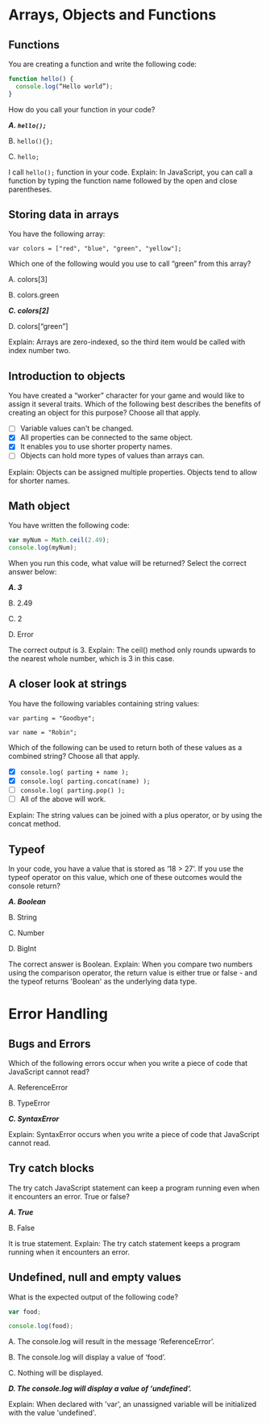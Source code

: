 # Arrays, Objects and Functions
## Functions
You are creating a function and write the following code:
```js
function hello() {
  console.log(“Hello world”);
}
```
How do you call your function in your code?      

***A. `hello();`***

B. `hello(){};`

C. `hello;`

I call `hello();` function in your code. Explain: In JavaScript, you can call a function by typing the function name followed by the open and close parentheses.
## Storing data in arrays
You have the following array:

`var colors = ["red", "blue", "green", "yellow"];`

Which one of the following would you use to call “green” from this array?

A. colors[3]

B. colors.green

***C. colors[2]***

D. colors[“green”]

Explain: Arrays are zero-indexed, so the third item would be called with index number two.
## Introduction to objects
You have created a “worker” character for your game and would like to assign it several traits. Which of the following best describes the benefits of creating an object for this purpose? Choose all that apply.

- [ ] Variable values can't be changed.
- [X] All properties can be connected to the same object.
- [X] It enables you to use shorter property names.
- [ ] Objects can hold more types of values than arrays can.

Explain: Objects can be assigned multiple properties. Objects tend to allow for shorter names.

## Math object
You have written the following code:
```js
var myNum = Math.ceil(2.49);
console.log(myNum);
```
When you run this code, what value will be returned? Select the correct answer below:      

***A. 3***

B. 2.49

C. 2

D. Error

The correct output is 3. Explain: The ceil() method only rounds upwards to the nearest whole number, which is 3 in this case.
## A closer look at strings
You have the following variables containing string values:

`var parting = "Goodbye";`

`var name = "Robin";`

Which of the following can be used to return both of these values as a combined string? Choose all that apply.

- [X] `console.log( parting + name );`
- [X] `console.log( parting.concat(name) );`
- [ ] `console.log( parting.pop() );`
- [ ] All of the above will work.

Explain: The string values can be joined with a plus operator, or by using the concat method.
## Typeof
In your code, you have a value that is stored as ‘18 > 27’. If you use the typeof operator on this value, which one of these outcomes would the console return?

***A. Boolean***

B. String

C. Number

D. BigInt

The correct answer is Boolean. Explain: When you compare two numbers using the comparison operator, the return value is either true or false - and the typeof returns 'Boolean' as the underlying data type.
# Error Handling
## Bugs and Errors
Which of the following errors occur when you write a piece of code that JavaScript cannot read?

A. ReferenceError

B. TypeError

***C. SyntaxError***

Explain: SyntaxError occurs when you write a piece of code that JavaScript cannot read. 
## Try catch blocks
The try catch JavaScript statement can keep a program running even when it encounters an error. True or false?

***A. True***

B. False

It is true statement. Explain: The try catch statement keeps a program running when it encounters an error.
## Undefined, null and empty values
What is the expected output of the following code?
```js
var food;

console.log(food);
```
A. The console.log will result in the message ‘ReferenceError’.

B. The console.log will display a value of ‘food’.

C. Nothing will be displayed.

***D. The console.log will display a value of ‘undefined’.***

Explain: When declared with 'var', an unassigned variable will be initialized with the value 'undefined'.